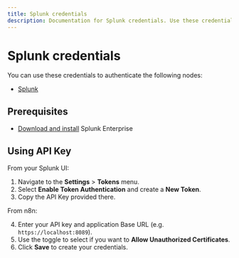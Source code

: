 ```yaml
---
title: Splunk credentials
description: Documentation for Splunk credentials. Use these credentials to authenticate Splunk in n8n, a workflow automation platform.
---
```


# Splunk credentials

You can use these credentials to authenticate the following nodes:

- [Splunk](/integrations/builtin/app-nodes/n8n-nodes-base.splunk/)

## Prerequisites

- [Download and install](https://www.splunk.com/en_us/download/splunk-enterprise.html) Splunk Enterprise

## Using API Key

From your Splunk UI:

1. Navigate to the **Settings** > **Tokens** menu.
2. Select **Enable Token Authentication** and create a **New Token**.
3. Copy the API Key provided there.

From n8n:

4. Enter your API key and application Base URL (e.g. `https://localhost:8089`).
5. Use the toggle to select if you want to **Allow Unauthorized Certificates**.
6. Click **Save** to create your credentials.


